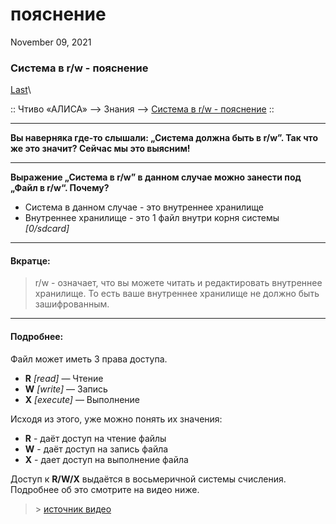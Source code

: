 # пояснение

November 09, 2021

### Система в r/w - пояснение 

[Last](https://t.me/i1Last)\


:: Чтиво «АЛИСА» --> Знания --> [Система в r/w - пояснение](broken-reference) ::

***

**Вы наверняка где-то слышали: „Система должна быть в r/w”. Так что же это значит? Сейчас мы это выясним!**

***

**Выражение „Система в r/w” в данном случае можно занести под „Файл в r/w“. Почему?**

* Система в данном случае - это внутреннее хранилище
* Внутреннее хранилище - это 1 файл внутри корня системы _\[0/sdcard]_

***

#### Вкратце: <a href="#vkratce" id="vkratce"></a>

> r/w - означает, что вы можете читать и редактировать внутреннее хранилище. То есть ваше внутреннее хранилище не должно быть зашифрованным.

***

#### Подробнее: <a href="#podrobnee" id="podrobnee"></a>

Файл может иметь 3 права доступа.

* **R** _\[read]_ — Чтение
* **W** _\[write]_ — Запись
* **X** _\[execute]_ — Выполнение

Исходя из этого, уже можно понять их значения:

* **R** - даёт доступ на чтение файлы
* **W** - даёт доступ на запись файла
* **X** - дает доступ на выполнение файла

Доступ к **R/W/X** выдаётся в восьмеричной системы счисления. Подробнее об это смотрите на видео ниже.

> \> [источник видео](https://youtu.be/uvM7Qd5ePjI)

